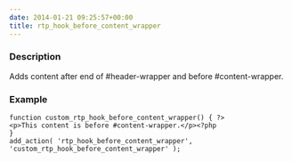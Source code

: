 ```yaml
---
date: 2014-01-21 09:25:57+00:00
title: rtp_hook_before_content_wrapper
---
```


### Description


Adds content after end of #header-wrapper and before #content-wrapper.


### Example



    
    function custom_rtp_hook_before_content_wrapper() { ?>
    <p>This content is before #content-wrapper.</p><?php
    }
    add_action( 'rtp_hook_before_content_wrapper', 'custom_rtp_hook_before_content_wrapper' );
